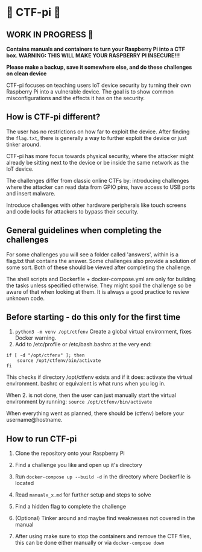 # 🦴 CTF-pi 🦴

## **WORK IN PROGRESS** 👷

**Contains manuals and containers to turn your Raspberry Pi into a CTF box. WARNING: THIS WILL MAKE YOUR RASPBERRY PI INSECURE!!!**

**Please make a backup, save it somewhere else, and do these challenges on clean device**

CTF-pi focuses on teaching users IoT device security by turning their own Raspberry Pi into a vulnerable device.
The goal is to show common misconfigurations and the effects it has on the security.

## How is CTF-pi different?

The user has no restrictions on how far to exploit the device. After finding the `flag.txt`, there is generally a way to further exploit the device or just tinker around.

CTF-pi has more focus towards physical security, where the attacker might already be sitting next to the device or be inside the same network as the IoT device.

The challenges differ from classic online CTFs by: introducing challenges where the attacker can read data from GPIO pins, have access to USB ports and insert malware.

Introduce challenges with other hardware peripherals like touch screens and code locks for attackers to bypass their security.


## General guidelines when completing the challenges

For some challenges you will see a folder called 'answers', within is a flag.txt that contains the answer. Some challenges also provide a solution of some sort. Both of these should be viewed after completing the challenge.


The shell scripts and Dockerfile + docker-compose.yml are only for building the tasks unless specified otherwise. They might spoil the challenge so be aware of that when looking at them. It is always a good practice to review unknown code.

## Before starting - do this only for the first time
1. `python3 -m venv /opt/ctfenv` Create a global virtual environment, fixes Docker warning.
2. Add to /etc/profile or /etc/bash.bashrc at the very end: 
```
if [ -d "/opt/ctfenv" ]; then
    source /opt/ctfenv/bin/activate
fi
```
This checks if directory /opt/ctfenv exists and if it does: activate the virtual environment.
bashrc or equivalent is what runs when you log in.

When 2. is not done, then the user can just manually start the virtual environment by running:
`source /opt/ctfenv/bin/activate`

When everything went as planned, there should be (ctfenv) before your username@hostname.

## How to run CTF-pi

1. Clone the repository onto your Raspberry Pi
2. Find a challenge you like and open up it's directory
3. Run `docker-compose up --build -d` in the directory where Dockerfile is located
4. Read `manualx_x.md` for further setup and steps to solve
5. Find a hidden flag to complete the challenge
6. (Optional) Tinker around and maybe find weaknesses not covered in the manual

7. After using make sure to stop the containers and remove the CTF files, this can be done either manually or via `docker-compose down`
